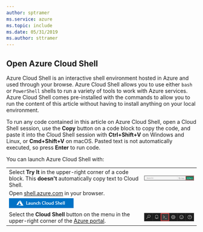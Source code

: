 ```yaml
---
author: sptramer
ms.service: azure
ms.topic: include
ms.date: 05/31/2019
ms.author: sttramer
---
```


## Open Azure Cloud Shell

Azure Cloud Shell is an interactive shell environment hosted in Azure and used through your browse. Azure Cloud Shell allows you to
use either `bash` or `PowerShell` shells to run a variety of tools to work with Azure services. Azure Cloud Shell comes pre-installed with the commands
to allow you to run the content of this article without having to install anything on your local environment.

To run any code contained in this article on Azure Cloud Shell, open a Cloud Shell session, use the **Copy** button on a code block to copy the code,
and paste it into the Cloud Shell session with __Ctrl+Shift+V__ on Windows and Linux, or __Cmd+Shift+V__ on macOS. Pasted text is not automatically
executed, so press **Enter** to run code.

You can launch Azure Cloud Shell with:

|  |   |
|-----------------------------------------------|---|
| Select **Try It** in the upper-right corner of a code block. This __doesn't__ automatically copy text to Cloud Shell. | ![Example of Try It for Azure Cloud Shell](./media/cloud-shell-try-it/cli-try-it.png) |
| Open [shell.azure.com](https://shell.azure.com) in your browser. | <a href="https://shell.azure.com" alt="Launch Azure Cloud Shell">
  <img src="media/cloud-shell-try-it/launchcloudshell.png" alt="Launch Azure Cloud Shell" /></a> |
| Select the **Cloud Shell** button on the menu in the upper-right corner of the [Azure portal](https://portal.azure.com). | ![Cloud Shell button in the Azure portal](./media/cloud-shell-try-it/cloud-shell-menu.png) |
